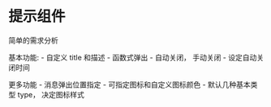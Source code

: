 # 提示组件

简单的需求分析

基本功能:
    - 自定义 title 和描述
    - 函数式弹出
    - 自动关闭， 手动关闭
    - 设定自动关闭时间

更多功能
    - 消息弹出位置指定
    - 可指定图标和自定义图标颜色
    - 默认几种基本类型 type， 决定图标样式